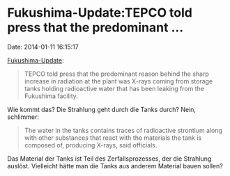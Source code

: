 Fukushima-Update:TEPCO told press that the predominant \...
===========================================================

Date: 2014-01-11 16:15:17

[Fukushima-Update](http://rt.com/news/fukushima-radiation-8-times-standard-448/):

> TEPCO told press that the predominant reason behind the sharp increase
> in radiation at the plant was X-rays coming from storage tanks holding
> radioactive water that has been leaking from the Fukushima facility.

Wie kommt das? Die Strahlung geht durch die Tanks durch? Nein,
schlimmer:

> The water in the tanks contains traces of radioactive strontium along
> with other substances that react with the materials the tank is
> composed of, producing X-rays, said officials.

Das Material der Tanks ist Teil des Zerfallsprozesses, der die Strahlung
auslöst. Vielleicht hätte man die Tanks aus anderem Material bauen
sollen?
